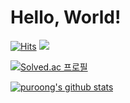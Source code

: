 # Hello, World!

[![Hits](https://hits.seeyoufarm.com/api/count/incr/badge.svg?url=https%3A%2F%2Fgithub.com%2Fpuroong%2Fpuroong&count_bg=%2379C83D&title_bg=%23555555&icon=&icon_color=%23E7E7E7&title=hits&edge_flat=false)](https://hits.seeyoufarm.com)
![](http://mazassumnida.wtf/api/mini/generate_badge?boj=karlin)

[![Solved.ac 프로필](http://mazassumnida.wtf/api/v2/generate_badge?boj=karlin)](https://solved.ac/profile/karlin)

[![puroong's github stats](https://github-readme-stats.vercel.app/api?username=puroong)](https://github.com/anuraghazra/github-readme-stats)
</p>
